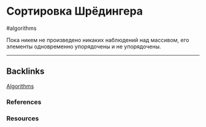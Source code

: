 # Сортировка Шрёдингера
#algorithms 

Пока никем не произведено никаких наблюдений над массивом, его элементы одновременно упорядочены и не упорядочены.

---
## Backlinks
[Algorithms](../Algorithms.md)

### References

### Resources




